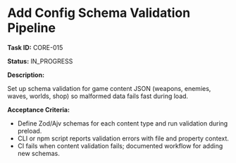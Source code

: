 # Add Config Schema Validation Pipeline

**Task ID:** CORE-015

**Status:** IN_PROGRESS

**Description:**

Set up schema validation for game content JSON (weapons, enemies, waves, worlds, shop) so malformed data fails fast during load.

**Acceptance Criteria:**

- Define Zod/Ajv schemas for each content type and run validation during preload.
- CLI or npm script reports validation errors with file and property context.
- CI fails when content validation fails; documented workflow for adding new schemas.
